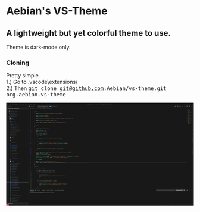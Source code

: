 # Aebian's VS-Theme
## A lightweight but yet colorful theme to use. 

Theme is dark-mode only.

### Cloning

Pretty simple. <br>
1.) Go to \.vscode\extensions\ <br>
2.) Then <kbd>git clone git@github.com:Aebian/vs-theme.git org.aebian.vs-theme</kbd>

![VS-Theme](content/org.aebian.vs-theme.png)
